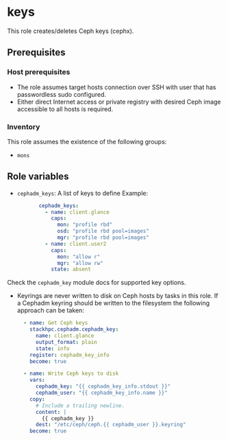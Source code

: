 # keys

This role creates/deletes Ceph keys (cephx).

## Prerequisites

### Host prerequisites

* The role assumes target hosts connection over SSH with user that has passwordless sudo configured.
* Either direct Internet access or private registry with desired Ceph image accessible to all hosts is required.

### Inventory

This role assumes the existence of the following groups:

* `mons`

## Role variables

* `cephadm_keys`: A list of keys to define
   Example:
   ```yaml
          cephadm_keys:
            - name: client.glance
              caps:
                mon: "profile rbd"
                osd: "profile rbd pool=images"
                mgr: "profile rbd pool=images"
            - name: client.user2
              caps:
                mon: "allow r"
                mgr: "allow rw"
              state: absent 
   ```

Check the `cephadm_key` module docs for supported key options.

* Keyrings are never written to disk on Ceph hosts by tasks in this role. If a Cephadm keyring should
  be written to the filesystem the following approach can be taken:
  ```yaml
    - name: Get Ceph keys
      stackhpc.cephadm.cephadm_key:
        name: client.glance
        output_format: plain
        state: info
      register: cephadm_key_info
      become: true

    - name: Write Ceph keys to disk
      vars:
        cephadm_key: "{{ cephadm_key_info.stdout }}"
        cephadm_user: "{{ cephadm_key_info.name }}"
      copy:
        # Include a trailing newline.
        content: |
          {{ cephadm_key }}
        dest: "/etc/ceph/ceph.{{ cephadm_user }}.keyring"
      become: true
  ```